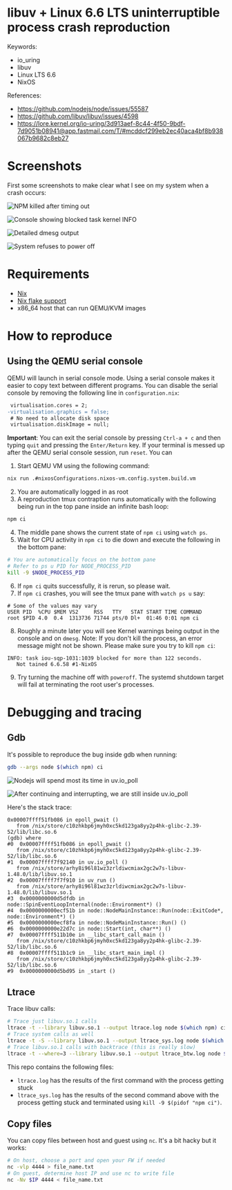 # libuv + Linux 6.6 LTS uninterruptible process crash reproduction

Keywords:

- io_uring
- libuv
- Linux LTS 6.6
- NixOS

References:

- https://github.com/nodejs/node/issues/55587
- https://github.com/libuv/libuv/issues/4598
- https://lore.kernel.org/io-uring/3d913aef-8c44-4f50-9bdf-7d9051b08941@app.fastmail.com/T/#mcddcf299eb2ec40aca4bf8b938067b9682c8eb27

# Screenshots

First some screenshots to make clear what I see on my system when a crash occurs:

![NPM killed after timing out](./npm-ci-killed.png)

![Console showing blocked task kernel INFO](./blocking-task.png)

![Detailed `dmesg` output](./dmesg-output.png)

![System refuses to power off](./power-off-fail.png)

# Requirements

- [Nix](https://nixos.org/download/#download-nix)
- [Nix flake support](https://nixos.wiki/wiki/Flakes)
- x86_64 host that can run QEMU/KVM images

# How to reproduce

## Using the QEMU serial console

QEMU will launch in serial console mode. Using a serial console makes it easier
to copy text between different programs. You can disable the serial console by
removing the following line in `configuration.nix`:

```patch
 virtualisation.cores = 2;
-virtualisation.graphics = false;
 # No need to allocate disk space
 virtualisation.diskImage = null;
```

__Important__: You can exit the serial console by pressing `Ctrl-a + c` and
then typing `quit` and pressing the `Enter/Return` key. If your terminal is
messed up after the QEMU serial console session, run `reset`. You can

1. Start QEMU VM using the following command:

```bash
nix run .#nixosConfigurations.nixos-vm.config.system.build.vm
```

2. You are automatically logged in as root
3. A reproduction tmux contraption runs automatically with the following being
   run in the top pane inside an infinite bash loop:

```bash
npm ci
```

4. The middle pane shows the current state of `npm ci` using `watch ps`.
5. Wait for CPU activity in `npm ci` to die down and execute the following in
   the bottom pane:

```bash
# You are automatically focus on the bottom pane
# Refer to ps u PID for NODE_PROCESS_PID
kill -9 $NODE_PROCESS_PID
```

6. If `npm ci` quits successfully, it is rerun, so please wait.
7. If `npm ci` crashes, you will see the tmux pane with `watch ps u` say:

```
# Some of the values may vary
USER PID  %CPU $MEM VS2     RSS   TTY   STAT START TIME COMMAND
root $PID 4.0  0.4  1313736 71744 pts/0 Dl+  01:46 0:01 npm ci
```

8. Roughly a minute later you will see Kernel warnings being output in the
   console and on `dmesg`. Note: If you don't kill the process, an error message
   might not be shown. Please make sure you try to kill `npm ci`:

```
INFO: task iou-sqp-1031:1039 blocked for more than 122 seconds.
   Not tained 6.6.58 #1-NixOS
```

9. Try turning the machine off with `poweroff`. The systemd shutdown target
   will fail at terminating the root user's processes.

# Debugging and tracing

## Gdb

It's possible to reproduce the bug inside gdb when running:

```bash
gdb --args node $(which npm) ci
```

![Nodejs will spend most its time in uv.io_poll](./stuck-in-uv-io-poll.png)

![After continuing and interrupting, we are still inside uv.io_poll](./still-in-uv-io-poll.png)

Here's the stack trace:

```
0x00007ffff51fb086 in epoll_pwait ()
   from /nix/store/c10zhkbp6jmyh0xc5kd123ga8yy2p4hk-glibc-2.39-52/lib/libc.so.6
(gdb) where
#0  0x00007ffff51fb086 in epoll_pwait ()
   from /nix/store/c10zhkbp6jmyh0xc5kd123ga8yy2p4hk-glibc-2.39-52/lib/libc.so.6
#1  0x00007ffff7f92140 in uv.io_poll ()
   from /nix/store/arhy8i96l81wz3zrldiwcmiax2gc2w7s-libuv-1.48.0/lib/libuv.so.1
#2  0x00007ffff7f7f910 in uv_run ()
   from /nix/store/arhy8i96l81wz3zrldiwcmiax2gc2w7s-libuv-1.48.0/lib/libuv.so.1
#3  0x0000000000d5dfdb in node::SpinEventLoopInternal(node::Environment*) ()
#4  0x0000000000ecf51b in node::NodeMainInstance::Run(node::ExitCode*, node::Environment*) ()
#5  0x0000000000ecf8fa in node::NodeMainInstance::Run() ()
#6  0x0000000000e22d7c in node::Start(int, char**) ()
#7  0x00007ffff511b10e in __libc_start_call_main ()
   from /nix/store/c10zhkbp6jmyh0xc5kd123ga8yy2p4hk-glibc-2.39-52/lib/libc.so.6
#8  0x00007ffff511b1c9 in __libc_start_main_impl ()
   from /nix/store/c10zhkbp6jmyh0xc5kd123ga8yy2p4hk-glibc-2.39-52/lib/libc.so.6
#9  0x0000000000d5bd95 in _start ()
```

## Ltrace

Trace libuv calls:

```bash
# Trace just libuv.so.1 calls
ltrace -t --library libuv.so.1 --output ltrace.log node $(which npm) ci
# Trace system calls as well
ltrace -t -S --library libuv.so.1 --output ltrace_sys.log node $(which npm) ci
# Trace libuv.so.1 calls with backtrace (this is really slow)
ltrace -t --where=3 --library libuv.so.1 --output ltrace_btw.log node $(which npm) ci
```

This repo contains the following files:

- `ltrace.log` has the results of the first command with the process getting stuck
- `ltrace_sys.log` has the results of the second command above with the process getting stuck
and terminated using `kill -9 $(pidof "npm ci")`.

## Copy files

You can copy files between host and guest using `nc`. It's a bit hacky but
it works:

```bash
# On host, choose a port and open your FW if needed
nc -vlp 4444 > file_name.txt
# On guest, determine host IP and use nc to write file
nc -Nv $IP 4444 < file_name.txt
```
